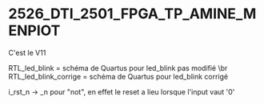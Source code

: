 # 2526_DTI_2501_FPGA_TP_AMINE_MENPIOT

C'est le V11

RTL_led_blink = schéma de Quartus pour led_blink pas modifié
\br RTL_led_blink_corrige = schéma de Quartus pour led_blink corrigé

i_rst_n -> _n pour "not", en effet le reset a lieu lorsque l'input vaut '0'
